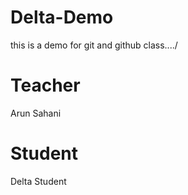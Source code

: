 # Delta-Demo
this is a demo for git and github class..../

# Teacher
Arun Sahani
# Student
Delta Student

